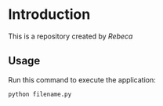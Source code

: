 # Introduction


This is a repository created by *Rebeca*


## Usage


Run this command to execute the application:


`python filename.py`

 

```
